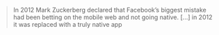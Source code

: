 <!-- .slide: data-background="url(images/slides/worker-rendering/facebook_l.svg) #fff no-repeat center" data-background-size="contain"-->

<blockquote> 
 In 2012 Mark Zuckerberg declared that Facebook’s biggest mistake had been betting on the mobile web and not going native. [...] in 2012 it was replaced with a truly native app
</blockquote>
